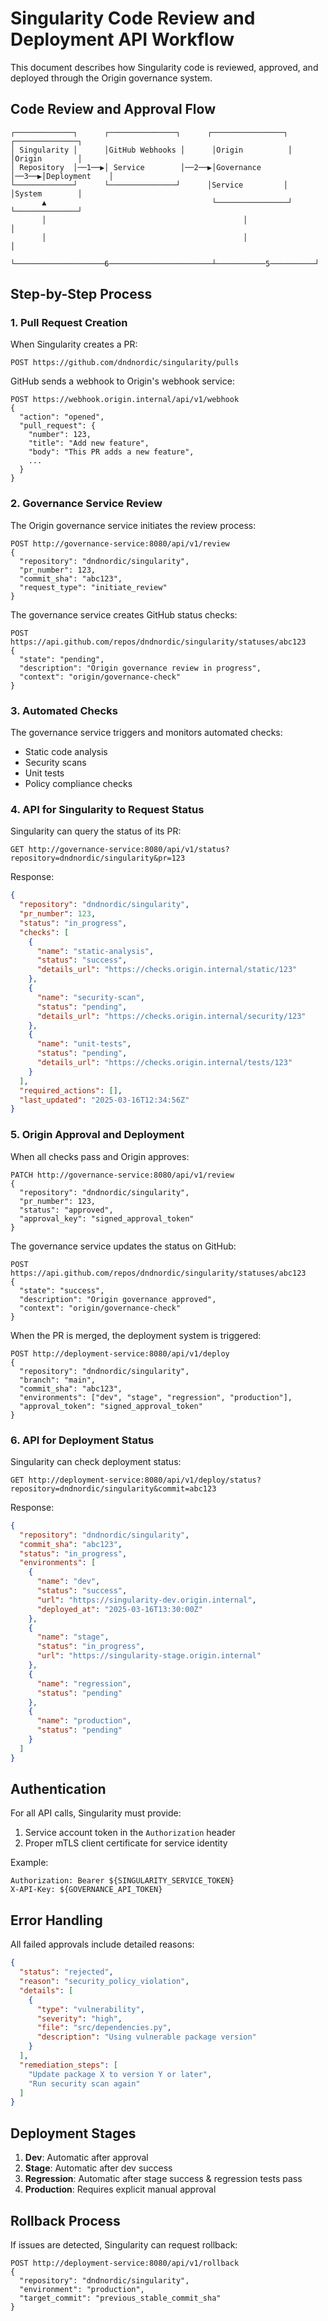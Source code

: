 # Singularity Code Review and Deployment API Workflow

This document describes how Singularity code is reviewed, approved, and deployed through the Origin governance system.

## Code Review and Approval Flow

```
┌─────────────┐      ┌───────────────┐      ┌────────────────┐      ┌──────────────┐
│ Singularity │      │GitHub Webhooks │      │Origin          │      │Origin        │
│ Repository  │──1──▶│ Service        │──2──▶│Governance      │──3──▶│Deployment    │
└─────────────┘      └───────────────┘      │Service         │      │System        │
       ▲                                     └────────────────┘      └──────────────┘
       │                                            │                       │
       │                                            │                       │
       └────────────────────6───────────────────────┴───────────5──────────┘
```

## Step-by-Step Process

### 1. Pull Request Creation

When Singularity creates a PR:

```
POST https://github.com/dndnordic/singularity/pulls
```

GitHub sends a webhook to Origin's webhook service:

```
POST https://webhook.origin.internal/api/v1/webhook
{
  "action": "opened",
  "pull_request": {
    "number": 123,
    "title": "Add new feature",
    "body": "This PR adds a new feature",
    ...
  }
}
```

### 2. Governance Service Review

The Origin governance service initiates the review process:

```
POST http://governance-service:8080/api/v1/review
{
  "repository": "dndnordic/singularity",
  "pr_number": 123,
  "commit_sha": "abc123",
  "request_type": "initiate_review"
}
```

The governance service creates GitHub status checks:

```
POST https://api.github.com/repos/dndnordic/singularity/statuses/abc123
{
  "state": "pending",
  "description": "Origin governance review in progress",
  "context": "origin/governance-check"
}
```

### 3. Automated Checks

The governance service triggers and monitors automated checks:

- Static code analysis
- Security scans
- Unit tests
- Policy compliance checks

### 4. API for Singularity to Request Status

Singularity can query the status of its PR:

```
GET http://governance-service:8080/api/v1/status?repository=dndnordic/singularity&pr=123
```

Response:
```json
{
  "repository": "dndnordic/singularity",
  "pr_number": 123,
  "status": "in_progress",
  "checks": [
    {
      "name": "static-analysis",
      "status": "success",
      "details_url": "https://checks.origin.internal/static/123"
    },
    {
      "name": "security-scan",
      "status": "pending",
      "details_url": "https://checks.origin.internal/security/123"
    },
    {
      "name": "unit-tests",
      "status": "pending",
      "details_url": "https://checks.origin.internal/tests/123"
    }
  ],
  "required_actions": [],
  "last_updated": "2025-03-16T12:34:56Z"
}
```

### 5. Origin Approval and Deployment

When all checks pass and Origin approves:

```
PATCH http://governance-service:8080/api/v1/review
{
  "repository": "dndnordic/singularity",
  "pr_number": 123,
  "status": "approved",
  "approval_key": "signed_approval_token"
}
```

The governance service updates the status on GitHub:

```
POST https://api.github.com/repos/dndnordic/singularity/statuses/abc123
{
  "state": "success",
  "description": "Origin governance approved",
  "context": "origin/governance-check"
}
```

When the PR is merged, the deployment system is triggered:

```
POST http://deployment-service:8080/api/v1/deploy
{
  "repository": "dndnordic/singularity",
  "branch": "main",
  "commit_sha": "abc123",
  "environments": ["dev", "stage", "regression", "production"],
  "approval_token": "signed_approval_token"
}
```

### 6. API for Deployment Status

Singularity can check deployment status:

```
GET http://deployment-service:8080/api/v1/deploy/status?repository=dndnordic/singularity&commit=abc123
```

Response:
```json
{
  "repository": "dndnordic/singularity",
  "commit_sha": "abc123",
  "status": "in_progress",
  "environments": [
    {
      "name": "dev",
      "status": "success",
      "url": "https://singularity-dev.origin.internal",
      "deployed_at": "2025-03-16T13:30:00Z"
    },
    {
      "name": "stage",
      "status": "in_progress",
      "url": "https://singularity-stage.origin.internal"
    },
    {
      "name": "regression",
      "status": "pending"
    },
    {
      "name": "production",
      "status": "pending"
    }
  ]
}
```

## Authentication

For all API calls, Singularity must provide:

1. Service account token in the `Authorization` header
2. Proper mTLS client certificate for service identity

Example:
```
Authorization: Bearer ${SINGULARITY_SERVICE_TOKEN}
X-API-Key: ${GOVERNANCE_API_TOKEN}
```

## Error Handling

All failed approvals include detailed reasons:

```json
{
  "status": "rejected",
  "reason": "security_policy_violation",
  "details": [
    {
      "type": "vulnerability",
      "severity": "high",
      "file": "src/dependencies.py",
      "description": "Using vulnerable package version"
    }
  ],
  "remediation_steps": [
    "Update package X to version Y or later",
    "Run security scan again"
  ]
}
```

## Deployment Stages

1. **Dev**: Automatic after approval
2. **Stage**: Automatic after dev success
3. **Regression**: Automatic after stage success & regression tests pass
4. **Production**: Requires explicit manual approval

## Rollback Process

If issues are detected, Singularity can request rollback:

```
POST http://deployment-service:8080/api/v1/rollback
{
  "repository": "dndnordic/singularity",
  "environment": "production",
  "target_commit": "previous_stable_commit_sha"
}
```